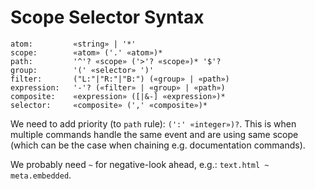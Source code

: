 # Scope Selector Syntax

	atom:         «string» | '*'
	scope:        «atom» ('.' «atom»)*
	path:         '^'? «scope» ('>'? «scope»)* '$'?
	group:        '(' «selector» ')'
	filter:       ("L:"|"R:"|"B:") («group» | «path»)
	expression:   '-'? («filter» | «group» | «path»)
	composite:    «expression» ([|&-] «expression»)*
	selector:     «composite» (',' «composite»)*

We need to add priority (to `path` rule): `(':' «integer»)?`. This is when multiple commands handle the same event and are using same scope (which can be the case when chaining e.g. documentation commands).

We probably need `~` for negative-look ahead, e.g.: `text.html ~ meta.embedded`.
